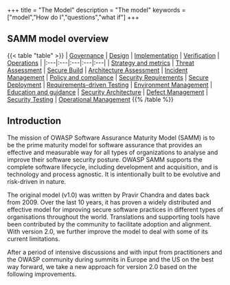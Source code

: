 +++
title = "The Model"
description = "The model"
keywords = ["model","How do I","questions","what if"]
+++

## SAMM model overview

{{< table "table" >}}
| <a href="/model/governance">Governance</a> | <a href="/model/design">Design</a> | <a href="/model/implementation">Implementation</a> | <a href="/model/verification">Verification</a> | <a href="/model/operations">Operations</a> |
|:---|:---|:---|:---|:---|
| <a href="/model/governance/strategy-and-metrics">Strategy and metrics</a> | <a href="/model/design/threat-assessment">Threat Assessment</a> | <a href="/model/implementation/secure-build">Secure Build</a> | <a href="/model/verification/architecture-assessment">Architecture Assessment</a> | <a href="/model/operations/incident-management">Incident Management</a>
| <a href="/model/governance/policy-and-compliance">Policy and compliance</a> | <a href="/model/design/security-requirements">Security Requirements</a> | <a href="/model/implementation/secure-deployment">Secure Deployment</a> | <a href="/model/verification/requirements-driven-testing">Requirements-driven Testing</a> | <a href="/model/operations/environment-management">Environment Management</a>
| <a href="/model/governance/education-and-guidance">Education and guidance</a> | <a href="/model/design/security-architecture">Security Architecture</a> | <a href="/model/implementation/defect-management">Defect Management</a> | <a href="/model/verification/security-testing">Security Testing</a> | <a href="/model/operations/operational-management">Operational Management</a>
{{% /table %}}

## Introduction

The mission of OWASP Software Assurance Maturity Model (SAMM) is to be the prime maturity model for software assurance that provides an effective and measurable way for all types of organizations to analyse and improve their software security posture. OWASP SAMM supports the complete software lifecycle, including development and acquisition, and is technology and process agnostic. It is intentionally built to be evolutive and risk-driven in nature.

The original model (v1.0) was written by Pravir Chandra and dates back from 2009. Over the last 10 years, it has proven a widely distributed and effective model for improving secure software practices in different types of organisations throughout the world. Translations and supporting tools have been contributed by the community to facilitate adoption and alignment. With version 2.0, we further improve the model to deal with some of its current limitations.

After a period of intensive discussions and with input from practitioners and the OWASP community during summits in Europe and the US on the best way forward, we take a new approach for version 2.0 based on the following improvements.


